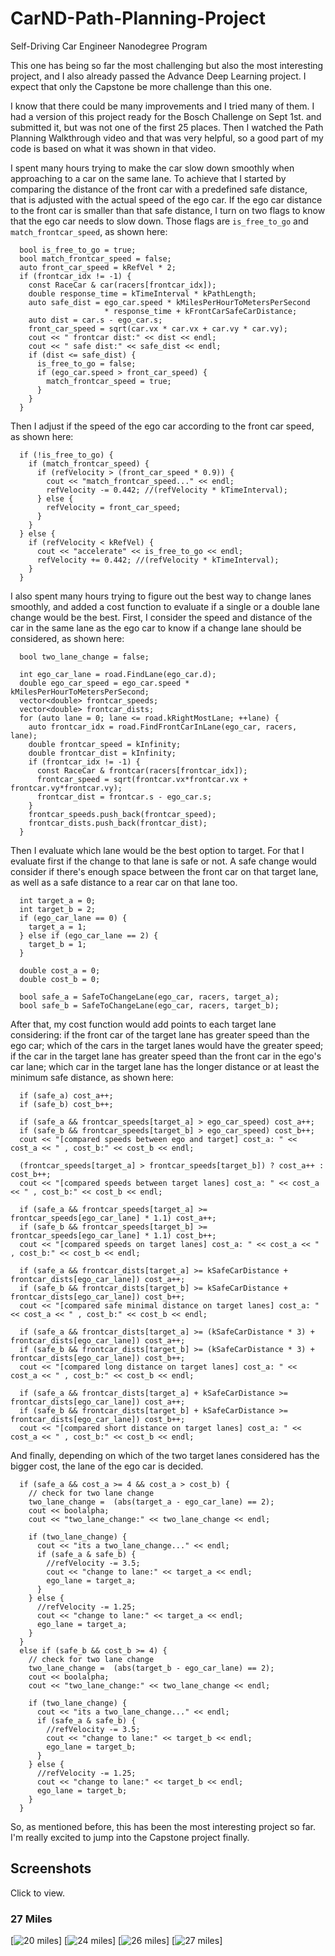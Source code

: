 # CarND-Path-Planning-Project
Self-Driving Car Engineer Nanodegree Program


This one has being so far the most challenging but also the most interesting project, and I also already passed the Advance Deep Learning project. I expect that only the Capstone be more challenge than this one.

I know that there could be many improvements and I tried many of them. I had a version of this project ready for the Bosch Challenge on Sept 1st. and submitted it, but was not one of the first 25 places. Then I watched the Path Planning Walkthrough video and that was very helpful, so a good part of my code is based on what it was shown in that video.

I spent many hours trying to make the car slow down smoothly when approaching to a car on the same lane. To achieve that I started by comparing the distance of the front car with a predefined safe distance, that is adjusted with the actual speed of the ego car. If the ego car distance to the front car is smaller than that safe distance, I turn on two flags to know that the ego car needs to slow down. Those flags are `is_free_to_go` and `match_frontcar_speed`, as shown here:

```
  bool is_free_to_go = true;
  bool match_frontcar_speed = false;
  auto front_car_speed = kRefVel * 2;
  if (frontcar_idx != -1) {
    const RaceCar & car(racers[frontcar_idx]);
    double response_time = kTimeInterval * kPathLength;
    auto safe_dist = ego_car.speed * kMilesPerHourToMetersPerSecond
                     * response_time + kFrontCarSafeCarDistance;
    auto dist = car.s - ego_car.s;
    front_car_speed = sqrt(car.vx * car.vx + car.vy * car.vy);
    cout << " frontcar dist:" << dist << endl;
    cout << " safe dist:" << safe_dist << endl;
    if (dist <= safe_dist) {
      is_free_to_go = false;
      if (ego_car.speed > front_car_speed) {
        match_frontcar_speed = true;
      }
    }
  }
```

Then I adjust if the speed of the ego car according to the front car speed, as shown here:

```
  if (!is_free_to_go) {
    if (match_frontcar_speed) {
      if (refVelocity > (front_car_speed * 0.9)) {
        cout << "match_frontcar_speed..." << endl;
        refVelocity -= 0.442; //(refVelocity * kTimeInterval);
      } else {
        refVelocity = front_car_speed;
      }
    }
  } else {
    if (refVelocity < kRefVel) {
      cout << "accelerate" << is_free_to_go << endl;
      refVelocity += 0.442; //(refVelocity * kTimeInterval);
    }
  }
```


I also spent many hours trying to figure out the best way to change lanes smoothly, and added a cost function to evaluate if a single or a double lane change would be the best.
First, I consider the speed and distance of the car in the same lane as the ego car to know if a change lane should be considered, as shown here:

```
  bool two_lane_change = false;

  int ego_car_lane = road.FindLane(ego_car.d);
  double ego_car_speed = ego_car.speed * kMilesPerHourToMetersPerSecond;
  vector<double> frontcar_speeds;
  vector<double> frontcar_dists;
  for (auto lane = 0; lane <= road.kRightMostLane; ++lane) {
    auto frontcar_idx = road.FindFrontCarInLane(ego_car, racers, lane);
    double frontcar_speed = kInfinity;
    double frontcar_dist = kInfinity;
    if (frontcar_idx != -1) {
      const RaceCar & frontcar(racers[frontcar_idx]);
      frontcar_speed = sqrt(frontcar.vx*frontcar.vx + frontcar.vy*frontcar.vy);
      frontcar_dist = frontcar.s - ego_car.s;
    }
    frontcar_speeds.push_back(frontcar_speed);
    frontcar_dists.push_back(frontcar_dist);
  }
```

Then I evaluate which lane would be the best option to target. For that I evaluate first if the change to that lane is safe or not. A safe change would consider if there's enough space between the front car on that target lane, as well as a safe distance to a rear car on that lane too.

```
  int target_a = 0;
  int target_b = 2;
  if (ego_car_lane == 0) {
    target_a = 1;
  } else if (ego_car_lane == 2) {
    target_b = 1;
  }

  double cost_a = 0;
  double cost_b = 0;

  bool safe_a = SafeToChangeLane(ego_car, racers, target_a);
  bool safe_b = SafeToChangeLane(ego_car, racers, target_b);
```

After that, my cost function would add points to each target lane considering: if the front car of the target lane has greater speed than the ego car; which of the cars in the target lanes would have the greater speed; if the car in the target lane has greater speed than the front car in the ego's car lane; which car in the target lane has the longer distance or at least the minimum safe distance, as shown here:

```
  if (safe_a) cost_a++;
  if (safe_b) cost_b++;

  if (safe_a && frontcar_speeds[target_a] > ego_car_speed) cost_a++;
  if (safe_b && frontcar_speeds[target_b] > ego_car_speed) cost_b++;
  cout << "[compared speeds between ego and target] cost_a: " << cost_a << " , cost_b:" << cost_b << endl;

  (frontcar_speeds[target_a] > frontcar_speeds[target_b]) ? cost_a++ : cost_b++;
  cout << "[compared speeds between target lanes] cost_a: " << cost_a << " , cost_b:" << cost_b << endl;

  if (safe_a && frontcar_speeds[target_a] >= frontcar_speeds[ego_car_lane] * 1.1) cost_a++;
  if (safe_b && frontcar_speeds[target_b] >= frontcar_speeds[ego_car_lane] * 1.1) cost_b++;
  cout << "[compared speeds on target lanes] cost_a: " << cost_a << " , cost_b:" << cost_b << endl;

  if (safe_a && frontcar_dists[target_a] >= kSafeCarDistance + frontcar_dists[ego_car_lane]) cost_a++;
  if (safe_b && frontcar_dists[target_b] >= kSafeCarDistance + frontcar_dists[ego_car_lane]) cost_b++;
  cout << "[compared safe minimal distance on target lanes] cost_a: " << cost_a << " , cost_b:" << cost_b << endl;

  if (safe_a && frontcar_dists[target_a] >= (kSafeCarDistance * 3) + frontcar_dists[ego_car_lane]) cost_a++;
  if (safe_b && frontcar_dists[target_b] >= (kSafeCarDistance * 3) + frontcar_dists[ego_car_lane]) cost_b++;
  cout << "[compared long distance on target lanes] cost_a: " << cost_a << " , cost_b:" << cost_b << endl;

  if (safe_a && frontcar_dists[target_a] + kSafeCarDistance >= frontcar_dists[ego_car_lane]) cost_a++;
  if (safe_b && frontcar_dists[target_b] + kSafeCarDistance >= frontcar_dists[ego_car_lane]) cost_b++;
  cout << "[compared short distance on target lanes] cost_a: " << cost_a << " , cost_b:" << cost_b << endl;
```

And finally, depending on which of the two target lanes considered has the bigger cost, the lane of the ego car is decided.

```
  if (safe_a && cost_a >= 4 && cost_a > cost_b) {
    // check for two lane change
    two_lane_change =  (abs(target_a - ego_car_lane) == 2);
    cout << boolalpha;
    cout << "two_lane_change:" << two_lane_change << endl;

    if (two_lane_change) {
      cout << "its a two_lane_change..." << endl;
      if (safe_a & safe_b) {
        //refVelocity -= 3.5;
        cout << "change to lane:" << target_a << endl;
        ego_lane = target_a;
      }
    } else {
      //refVelocity -= 1.25;
      cout << "change to lane:" << target_a << endl;
      ego_lane = target_a;
    }
  }
  else if (safe_b && cost_b >= 4) {
    // check for two lane change
    two_lane_change =  (abs(target_b - ego_car_lane) == 2);
    cout << boolalpha;
    cout << "two_lane_change:" << two_lane_change << endl;

    if (two_lane_change) {
      cout << "its a two_lane_change..." << endl;
      if (safe_a & safe_b) {
        //refVelocity -= 3.5;
        cout << "change to lane:" << target_b << endl;
        ego_lane = target_b;
      }
    } else {
      //refVelocity -= 1.25;
      cout << "change to lane:" << target_b << endl;
      ego_lane = target_b;
    }
  }
```

So, as mentioned before, this has been the most interesting project so far. I'm really excited to jump into the Capstone project finally.

Screenshots
-----------

Click to view.

### 27 Miles

[![20 miles](/screen-shots/20-miles.png)]
[![24 miles](/screen-shots/24-miles.png)]
[![26 miles](/screen-shots/26-miles.png)]
[![27 miles](/screen-shots/27-miles.png)]


